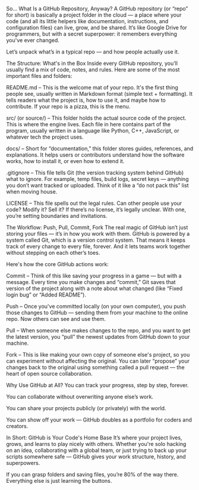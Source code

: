 So... What Is a GitHub Repository, Anyway?
A GitHub repository (or “repo” for short) is basically a project folder in the cloud — a place where your code (and all its little helpers like documentation, instructions, and configuration files) can live, grow, and be shared. It’s like Google Drive for programmers, but with a secret superpower: it remembers everything you've ever changed.

Let’s unpack what’s in a typical repo — and how people actually use it.

The Structure: What's in the Box
Inside every GitHub repository, you’ll usually find a mix of code, notes, and rules. Here are some of the most important files and folders:

README.md – This is the welcome mat of your repo. It's the first thing people see, usually written in Markdown format (simple text + formatting). It tells readers what the project is, how to use it, and maybe how to contribute. If your repo is a pizza, this is the menu.

src/ (or source/) – This folder holds the actual source code of the project. This is where the engine lives. Each file in here contains part of the program, usually written in a language like Python, C++, JavaScript, or whatever tech the project uses.

docs/ – Short for “documentation,” this folder stores guides, references, and explanations. It helps users or contributors understand how the software works, how to install it, or even how to extend it.

.gitignore – This file tells Git (the version tracking system behind GitHub) what to ignore. For example, temp files, build logs, secret keys — anything you don’t want tracked or uploaded. Think of it like a “do not pack this” list when moving house.

LICENSE – This file spells out the legal rules. Can other people use your code? Modify it? Sell it? If there’s no license, it’s legally unclear. With one, you’re setting boundaries and invitations.

The Workflow: Push, Pull, Commit, Fork
The real magic of GitHub isn’t just storing your files — it’s in how you work with them. GitHub is powered by a system called Git, which is a version control system. That means it keeps track of every change to every file, forever. And it lets teams work together without stepping on each other’s toes.

Here's how the core GitHub actions work:

Commit – Think of this like saving your progress in a game — but with a message. Every time you make changes and “commit,” Git saves that version of the project along with a note about what changed (like “Fixed login bug” or “Added README”).

Push – Once you've committed locally (on your own computer), you push those changes to GitHub — sending them from your machine to the online repo. Now others can see and use them.

Pull – When someone else makes changes to the repo, and you want to get the latest version, you “pull” the newest updates from GitHub down to your machine.

Fork – This is like making your own copy of someone else's project, so you can experiment without affecting the original. You can later “propose” your changes back to the original using something called a pull request — the heart of open source collaboration.

Why Use GitHub at All?
You can track your progress, step by step, forever.

You can collaborate without overwriting anyone else’s work.

You can share your projects publicly (or privately) with the world.

You can show off your work — GitHub doubles as a portfolio for coders and creators.

In Short: GitHub is Your Code's Home Base
It’s where your project lives, grows, and learns to play nicely with others. Whether you're solo hacking on an idea, collaborating with a global team, or just trying to back up your scripts somewhere safe — GitHub gives your work structure, history, and superpowers.

If you can grasp folders and saving files, you’re 80% of the way there. Everything else is just learning the buttons.